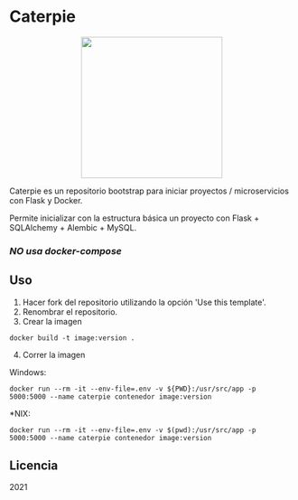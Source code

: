 # Caterpie

<div style="text-align:center"><img src="https://img.pokemondb.net/artwork/vector/large/caterpie.png" width="250"/></div>

Caterpie es un repositorio bootstrap para iniciar proyectos / microservicios con Flask y Docker.

Permite inicializar con la estructura básica un proyecto con Flask + SQLAlchemy + Alembic + MySQL.

### *NO usa docker-compose*

## Uso

1. Hacer fork del repositorio utilizando la opción 'Use this template'.
2. Renombrar el repositorio.
3. Crear la imagen
```shell
docker build -t image:version .
```
4. Correr la imagen

Windows:
```
docker run --rm -it --env-file=.env -v ${PWD}:/usr/src/app -p 5000:5000 --name caterpie contenedor image:version
```
*NIX:
```
docker run --rm -it --env-file=.env -v $(pwd):/usr/src/app -p 5000:5000 --name caterpie contenedor image:version
```

## Licencia

2021
